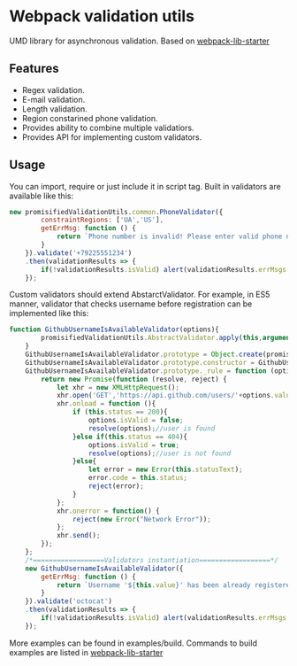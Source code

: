 # Webpack validation utils

UMD library for asynchronous validation. Based on [webpack-lib-starter](https://github.com/mrSNOK/webpack-lib-starter)

## Features

* Regex validation.
* E-mail validation.
* Length validation.
* Region constarined phone validation.
* Provides ability to combine multiple validatiors.
* Provides API for implementing custom validators.

## Usage

You can import, require or just include it in script tag.
Built in validators are available like this:

```javascript
new promisifiedValidationUtils.common.PhoneValidator({
        constraintRegions: ['UA','US'],
        getErrMsg: function () {
            return `Phone number is invalid! Please enter valid phone number for regions: ${this.constraintRegions.join(', ')}`;
        }
    }).validate('+79225551234')
    .then(validationResults => {
        if(!validationResults.isValid) alert(validationResults.errMsgs.join(', '));
    });
```
Custom validators should extend AbstarctValidator. For example, in ES5 manner, validator that checks username before registration can be implemented like this:

```javascript
function GithubUsernameIsAvailableValidator(options){
        promisifiedValidationUtils.AbstractValidator.apply(this,arguments);
    }
    GithubUsernameIsAvailableValidator.prototype = Object.create(promisifiedValidationUtils.AbstractValidator.prototype);
    GithubUsernameIsAvailableValidator.prototype.constructor = GithubUsernameIsAvailableValidator;
    GithubUsernameIsAvailableValidator.prototype._rule = function (options) {
        return new Promise(function (resolve, reject) {
            let xhr = new XMLHttpRequest();
            xhr.open('GET','https://api.github.com/users/'+options.value,true);
            xhr.onload = function (){
                if (this.status == 200){
                    options.isValid = false;
                    resolve(options);//user is found
                }else if(this.status == 404){
                    options.isValid = true;
                    resolve(options);//user is not found
                }else{
                    let error = new Error(this.statusText);
                    error.code = this.status;
                    reject(error);
                }
            };
            xhr.onerror = function() {
                reject(new Error("Network Error"));
            };
            xhr.send();
        });
    };
    /*==================Validators instantiation==================*/
    new GithubUsernameIsAvailableValidator({
        getErrMsg: function () {
            return `Username '${this.value}' has been already registered on github!`;
        }
    }).validate('octocat')
    .then(validationResults => {
        if(!validationResults.isValid) alert(validationResults.errMsgs.join(', '));
    });
```
More examples can be found in examples/build.
Commands to build examples are listed in [webpack-lib-starter](https://github.com/mrSNOK/webpack-lib-starter)
